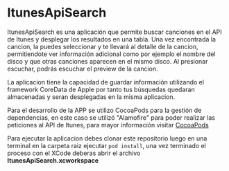 # ItunesApiSearch

ItunesApiSearch es una aplicación que permite buscar canciones en el API de Itunes y desplegar los resultados en una tabla.
Una vez encontrada la cancion, la puedes seleccionar y te llevará al detalle de la cancion, permitiendote ver información adicional como por ejemplo el nombre del disco y que otras canciones aparecen en el mismo disco. Al presionar escuchar, podrás
escuchar el preview de la cancion.

La aplicacion tiene la capacidad de guardar información utilizando el framework CoreData de Apple por tanto tus búsquedas quedaran almacenadas y seran desplegadas en la misma aplicacion.

Para el desarrollo de la APP se utilizo CocoaPods para la gestión de dependencias, en este caso se utilizó "Alamofire" para poder realizar las peticiones al API de Itunes, para mayor información visitar [CocoaPods](https://cocoapods.org/)

Para ejecutar la aplicacion debes clonar este repositorio luego en una terminal en la carpeta raiz ejecutar `pod install`, una vez terminado el proceso con el XCode deberas abrir el archivo **ItunesApiSearch.xcworkspace**
